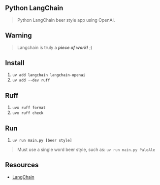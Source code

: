 Python LangChain
----------------
>Python LangChain beer style app using OpenAI.

Warning
-------
>Langchain is truly a ***piece of work!*** ;)

Install
-------
1. ```uv add langchain langchain-openai```
2. ```uv add --dev ruff```

Ruff
----
1. ```uvx ruff format```
2. ```uvx ruff check```

Run
---
1. ```uv run main.py [beer style]```
>Must use a single word beer style, such as: ```uv run main.py PaleAle```

Resources
---------
* [LangChain](https://python.langchain.com/docs/introduction/)
